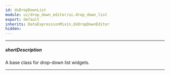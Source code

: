```yaml
---
id: dxDropDownList
module: ui/drop_down_editor/ui.drop_down_list
export: default
inherits: DataExpressionMixin,dxDropDownEditor
hidden: 
---
```

---
##### shortDescription
A base class for drop-down list widgets.

---
